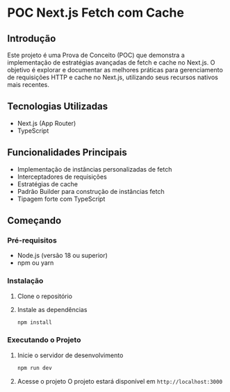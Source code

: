 # POC Next.js Fetch com Cache

## Introdução
Este projeto é uma Prova de Conceito (POC) que demonstra a implementação de estratégias avançadas de fetch e cache no Next.js. O objetivo é explorar e documentar as melhores práticas para gerenciamento de requisições HTTP e cache no Next.js, utilizando seus recursos nativos mais recentes.

## Tecnologias Utilizadas
- Next.js (App Router)
- TypeScript

## Funcionalidades Principais
- Implementação de instâncias personalizadas de fetch
- Interceptadores de requisições
- Estratégias de cache
- Padrão Builder para construção de instâncias fetch
- Tipagem forte com TypeScript

## Começando

### Pré-requisitos
- Node.js (versão 18 ou superior)
- npm ou yarn

### Instalação
1. Clone o repositório

2. Instale as dependências
   ```bash
   npm install
   ```

### Executando o Projeto

1. Inicie o servidor de desenvolvimento
   ```bash
   npm run dev
   ```

2. Acesse o projeto
   O projeto estará disponível em `http://localhost:3000`